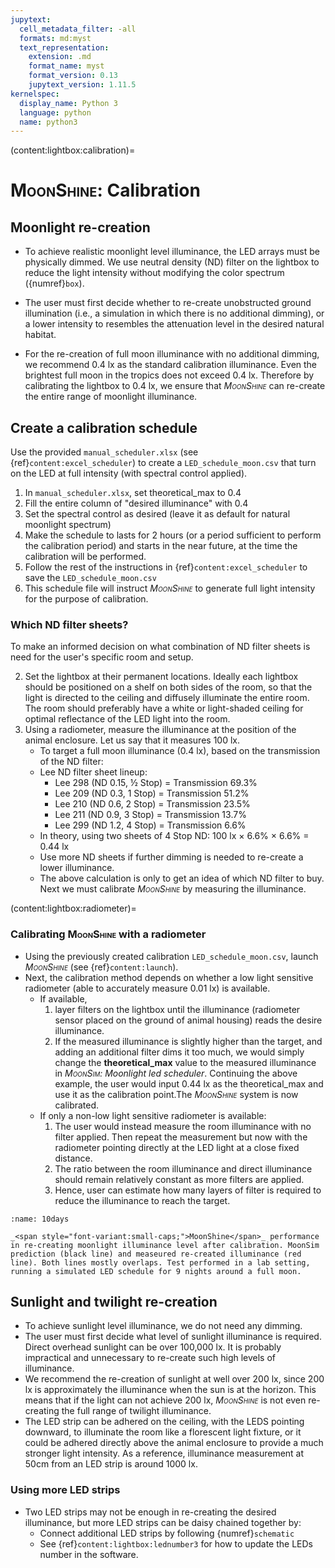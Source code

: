 ```yaml
---
jupytext:
  cell_metadata_filter: -all
  formats: md:myst
  text_representation:
    extension: .md
    format_name: myst
    format_version: 0.13
    jupytext_version: 1.11.5
kernelspec:
  display_name: Python 3
  language: python
  name: python3
---
```


(content:lightbox:calibration)=
# <span style="font-variant:small-caps;">MoonShine</span>: Calibration

## Moonlight re-creation
- To achieve realistic moonlight level illuminance, the LED arrays must be physically dimmed. We use neutral density (ND) filter on the lightbox to reduce the light intensity without modifying the color spectrum ({numref}`box`).

- The user must first decide whether to re-create unobstructed ground illumination (i.e., a simulation in which there is no additional dimming), or a lower intensity to resembles the attenuation level in the desired natural habitat.

- For the re-creation of full moon illuminance with no additional dimming, we recommend 0.4 lx as the standard calibration illuminance. Even the brightest full moon in the tropics does not exceed 0.4 lx. Therefore by calibrating the lightbox to 0.4 lx, we ensure that _<span style="font-variant:small-caps;">MoonShine</span>_ can re-create the entire range of moonlight illuminance.

## Create a calibration schedule
Use the provided `manual_scheduler.xlsx` (see {ref}`content:excel_scheduler`) to create a `LED_schedule_moon.csv` that turn on the LED at full intensity (with spectral control applied).
1. In `manual_scheduler.xlsx`, set theoretical_max to 0.4
2. Fill the entire column of "desired illuminance" with 0.4
3. Set the spectral control as desired (leave it as default for natural moonlight spectrum)
4. Make the schedule to lasts for 2 hours (or a period sufficient to perform the calibration period) and starts in the near future, at the time the calibration will be performed.
5. Follow the rest of the instructions in {ref}`content:excel_scheduler` to save the `LED_schedule_moon.csv`
6. This schedule file will instruct _<span style="font-variant:small-caps;">MoonShine</span>_ to generate full light intensity for the purpose of calibration.
### Which ND filter sheets?
To make an informed decision on what combination of ND filter sheets is need for the user's specific room and setup.

2. Set the lightbox at their permanent locations. Ideally each lightbox should be positioned on a shelf on both sides of the room, so that the light is directed to the ceiling and diffusely illuminate the entire room. The room should preferably have a white or light-shaded ceiling for optimal reflectance of the LED light into the room.
3. Using a radiometer, measure the illuminance at the position of the animal enclosure. Let us say that it measures 100 lx. 
    - To target a full moon illuminance (0.4 lx), based on the transmission of the ND filter:
    - Lee ND filter sheet lineup:
        - Lee 298 (ND 0.15, ½ Stop) = Transmission 69.3%
        - Lee 209 (ND 0.3, 1 Stop) = Transmission 51.2%
        - Lee 210 (ND 0.6, 2 Stop) = Transmission 23.5%
        - Lee 211 (ND 0.9, 3 Stop) = Transmission 13.7%
        - Lee 299 (ND 1.2, 4 Stop) = Transmission 6.6%
    - In theory, using two sheets of 4 Stop ND: 100 lx × 6.6% × 6.6% = 0.44 lx 
    - Use more ND sheets if further dimming is needed to re-create a lower illuminance.
    - The above calculation is only to get an idea of which ND filter to buy. Next we must calibrate _<span style="font-variant:small-caps;">MoonShine</span>_ by measuring the illuminance.

(content:lightbox:radiometer)=
###  Calibrating <span style="font-variant:small-caps;">MoonShine</span> with a radiometer
- Using the previously created calibration `LED_schedule_moon.csv`, launch _<span style="font-variant:small-caps;">MoonShine</span>_ (see {ref}`content:launch`).
- Next, the calibration method depends on whether a low light sensitive radiometer (able to accurately measure 0.01 lx) is available.
    - If available,
        1. layer filters on the lightbox until the illuminance (radiometer sensor placed on the ground of animal housing) reads the desire illuminance.
        2. If the measured illuminance is slightly higher than the target, and adding an additional filter dims it too much, we would simply change the **theoretical_max** value to the measured illuminance in _<span style="font-variant:small-caps;">MoonSim</span>: Moonlight led scheduler_. Continuing the above example, the user would input 0.44 lx as the theoretical_max and use it as the calibration point.The _<span style="font-variant:small-caps;">MoonShine</span>_  system is now calibrated.
    - If only a non-low light sensitive radiometer is available:
        1. The user would instead measure the room illuminance with no filter applied. Then repeat the measurement but now with the radiometer pointing directly at the LED light at a close fixed distance.
        2. The ratio between the room illuminance and direct illuminance should remain relatively constant as more filters are applied.
        3. Hence, user can estimate how many layers of filter is required to reduce the illuminance to reach the target.

```{figure} /images/10days.png
:name: 10days

_<span style="font-variant:small-caps;">MoonShine</span>_ performance in re-creating moonlight illuminance level after calibration. MoonSim prediction (black line) and measeured re-created illuminance (red line). Both lines mostly overlaps. Test performed in a lab setting, running a simulated LED schedule for 9 nights around a full moon.
```
## Sunlight and twilight re-creation

- To achieve sunlight level illuminance, we do not need any dimming.
- The user must first decide what level of sunlight illuminance is required. Direct overhead sunlight can be over 100,000 lx. It is probably impractical and unnecessary to re-create such high levels of illuminance.
- We recommend the re-creation of sunlight at well over 200 lx, since 200 lx is approximately the illuminance when the sun is at the horizon. This means that if the light can not achieve 200 lx, _<span style="font-variant:small-caps;">MoonShine</span>_ is not even re-creating the full range of twilight illuminance.
- The LED strip can be adhered on the ceiling, with the LEDS pointing downward, to illuminate the room like a florescent light fixture, or it could be adhered directly above the animal enclosure to provide a much stronger light intensity. As a reference, illuminance measurement at 50cm from an LED strip is around 1000 lx. 

### Using more LED strips
- Two LED strips may not be enough in re-creating the desired illuminance, but more LED strips can be daisy chained together by:
    - Connect additional LED strips by following {numref}`schematic`
    - See {ref}`content:lightbox:lednumber3` for how to update the LEDs number in the software.